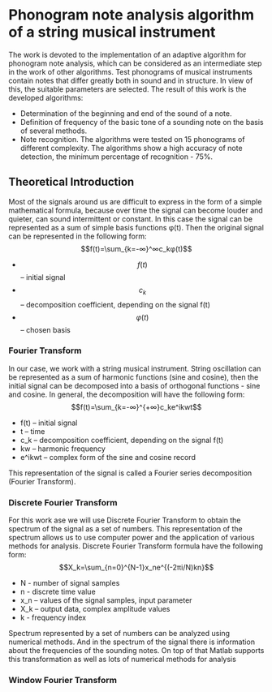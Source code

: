 # Phonogram note analysis algorithm of a string musical instrument
The work is devoted to the implementation of an adaptive algorithm for phonogram note analysis, which can be considered as an intermediate step in the work of other algorithms. Test phonograms of musical instruments contain notes that differ greatly both in sound and in structure. In view of this, the suitable parameters are selected. 
The result of this work is the developed algorithms:
- Determination of the beginning and end of the sound of a note. 
- Definition of frequency of the basic tone of a sounding note on the basis of several methods.
- Note recognition.
The algorithms were tested on 15 phonograms of different complexity. The algorithms show a high accuracy of note detection, the minimum percentage of recognition - 75%.

## Theoretical Introduction
Most of the signals around us are difficult to express in the form of a simple mathematical formula, because over time the signal can become louder and quieter, can sound intermittent or constant. In this case the signal can be represented as a sum of simple basis functions φ(t). Then the original signal can be represented in the following form:
$$f(t)=\sum_{k=-∞}^∞c_kφ(t)$$
- $$f(t)$$ – initial signal
- $$c_k$$ – decomposition coefficient, depending on the signal f(t)
- $$φ(t)$$ – chosen basis

### Fourier Transform
In our case, we work with a string musical instrument. String oscillation can be represented as a sum of harmonic functions (sine and cosine), then the initial signal can be decomposed into a basis of orthogonal functions - sine and cosine. In general, the decomposition will have the following form:
$$f(t)=\sum_{k=-∞}^{+∞}c_ke^ikwt$$
- f(t) – initial signal
- t – time
- с_k – decomposition coefficient, depending on the signal f(t)
- kw – harmonic frequency
- e^ikwt – complex form of the sine and cosine record

This representation of the signal is called a Fourier series decomposition (Fourier Transform). 

### Discrete Fourier Transform
For this work ase we will use Discrete Fourier Transform to obtain the spectrum of the signal as a set of numbers. This representation of the spectrum allows us to use computer power and the application of various methods for analysis.
Discrete Fourier Transform formula have the following form:
$$X_k=\sum_{n=0}^{N-1}x_ne^{(-2πi/N)kn}$$
- N - number of signal samples 
- n - discrete time value
- x_n – values of the signal samples, input parameter
- X_k – output data, complex amplitude values
- k - frequency index

Spectrum represented by a set of numbers can be analyzed using numerical methods. And in the spectrum of the signal there is information about the frequencies of the sounding notes. 
On top of that Matlab supports this transformation as well as lots of numerical methods for analysis

### Window Fourier Transform

